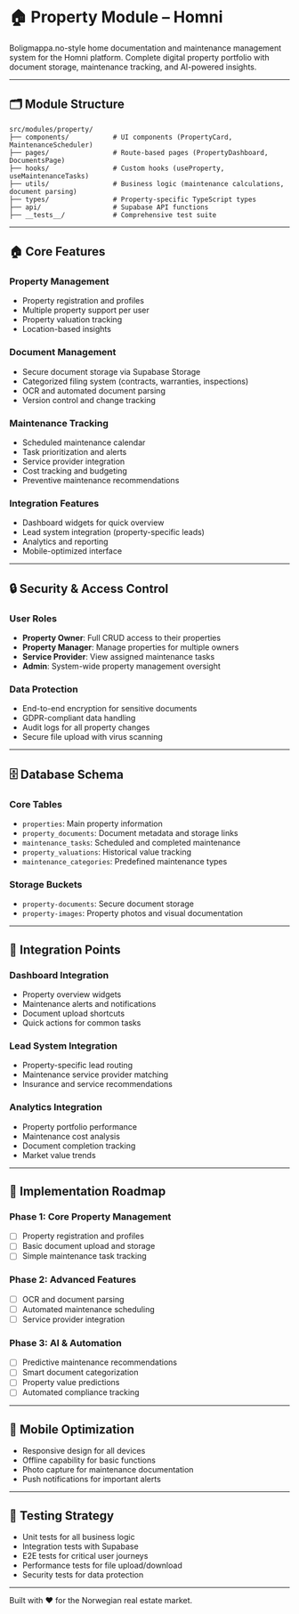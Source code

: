 # 🏠 Property Module – Homni

Boligmappa.no-style home documentation and maintenance management system for the Homni platform.
Complete digital property portfolio with document storage, maintenance tracking, and AI-powered insights.

---

## 🗂️ Module Structure

```
src/modules/property/
├── components/           # UI components (PropertyCard, MaintenanceScheduler)
├── pages/                # Route-based pages (PropertyDashboard, DocumentsPage)
├── hooks/                # Custom hooks (useProperty, useMaintenanceTasks)
├── utils/                # Business logic (maintenance calculations, document parsing)
├── types/                # Property-specific TypeScript types
├── api/                  # Supabase API functions
├── __tests__/            # Comprehensive test suite
```

---

## 🏠 Core Features

### Property Management
- Property registration and profiles
- Multiple property support per user
- Property valuation tracking
- Location-based insights

### Document Management
- Secure document storage via Supabase Storage
- Categorized filing system (contracts, warranties, inspections)
- OCR and automated document parsing
- Version control and change tracking

### Maintenance Tracking
- Scheduled maintenance calendar
- Task prioritization and alerts
- Service provider integration
- Cost tracking and budgeting
- Preventive maintenance recommendations

### Integration Features
- Dashboard widgets for quick overview
- Lead system integration (property-specific leads)
- Analytics and reporting
- Mobile-optimized interface

---

## 🔒 Security & Access Control

### User Roles
- **Property Owner**: Full CRUD access to their properties
- **Property Manager**: Manage properties for multiple owners
- **Service Provider**: View assigned maintenance tasks
- **Admin**: System-wide property management oversight

### Data Protection
- End-to-end encryption for sensitive documents
- GDPR-compliant data handling
- Audit logs for all property changes
- Secure file upload with virus scanning

---

## 🗄️ Database Schema

### Core Tables
- `properties`: Main property information
- `property_documents`: Document metadata and storage links
- `maintenance_tasks`: Scheduled and completed maintenance
- `property_valuations`: Historical value tracking
- `maintenance_categories`: Predefined maintenance types

### Storage Buckets
- `property-documents`: Secure document storage
- `property-images`: Property photos and visual documentation

---

## 🔄 Integration Points

### Dashboard Integration
- Property overview widgets
- Maintenance alerts and notifications
- Document upload shortcuts
- Quick actions for common tasks

### Lead System Integration
- Property-specific lead routing
- Maintenance service provider matching
- Insurance and service recommendations

### Analytics Integration
- Property portfolio performance
- Maintenance cost analysis
- Document completion tracking
- Market value trends

---

## 🚀 Implementation Roadmap

### Phase 1: Core Property Management
- [ ] Property registration and profiles
- [ ] Basic document upload and storage
- [ ] Simple maintenance task tracking

### Phase 2: Advanced Features
- [ ] OCR and document parsing
- [ ] Automated maintenance scheduling
- [ ] Service provider integration

### Phase 3: AI & Automation
- [ ] Predictive maintenance recommendations
- [ ] Smart document categorization
- [ ] Property value predictions
- [ ] Automated compliance tracking

---

## 📱 Mobile Optimization

- Responsive design for all devices
- Offline capability for basic functions
- Photo capture for maintenance documentation
- Push notifications for important alerts

---

## 🧪 Testing Strategy

- Unit tests for all business logic
- Integration tests with Supabase
- E2E tests for critical user journeys
- Performance tests for file upload/download
- Security tests for data protection

---

Built with ❤️ for the Norwegian real estate market.